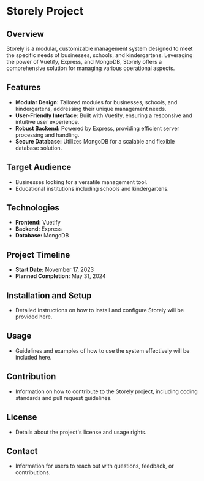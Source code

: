 
# Storely Project

## Overview
Storely is a modular, customizable management system designed to meet the specific needs of businesses, schools, and kindergartens. Leveraging the power of Vuetify, Express, and MongoDB, Storely offers a comprehensive solution for managing various operational aspects.

## Features
- **Modular Design:** Tailored modules for businesses, schools, and kindergartens, addressing their unique management needs.
- **User-Friendly Interface:** Built with Vuetify, ensuring a responsive and intuitive user experience.
- **Robust Backend:** Powered by Express, providing efficient server processing and handling.
- **Secure Database:** Utilizes MongoDB for a scalable and flexible database solution.

## Target Audience
- Businesses looking for a versatile management tool.
- Educational institutions including schools and kindergartens.

## Technologies
- **Frontend:** Vuetify
- **Backend:** Express
- **Database:** MongoDB

## Project Timeline
- **Start Date:** November 17, 2023
- **Planned Completion:** May 31, 2024

## Installation and Setup
- Detailed instructions on how to install and configure Storely will be provided here.

## Usage
- Guidelines and examples of how to use the system effectively will be included here.

## Contribution
- Information on how to contribute to the Storely project, including coding standards and pull request guidelines.

## License
- Details about the project's license and usage rights.

## Contact
- Information for users to reach out with questions, feedback, or contributions.

